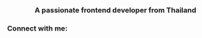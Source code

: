 <h3 align="center">A passionate frontend developer from Thailand</h3>

<h3 align="left">Connect with me:</h3>
<p align="left">
</p>
